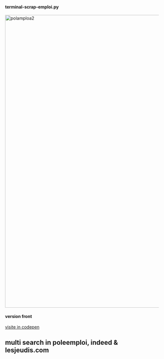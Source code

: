 #### terminal-scrap-emploi.py

<img width="960" alt="polamploa2" src="https://github.com/berru-g/OTTO-TOOLS/assets/61543927/ee73cff4-dca1-4bba-963b-9752cdda5c5c">

#### version front
[visite in codepen](https://codepen.io/h-lautre/pen/ExGqMdq?editors=1000)

## multi search in poleemploi, indeed & lesjeudis.com
